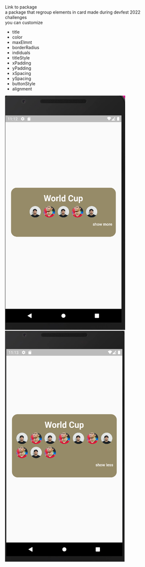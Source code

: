 Link to package <a href='https://pub.dev/packages/grouper'></a>
<br/>
a package that regroup elements in card made during devfest 2022 challenges
<br/>
you can customize
<ul>
 
  
 <li>title</li>
 <li>color</li>
 <li>maxElmnt</li>
 <li>borderRadius</li>
 <li>indiduals</li>
 <li>titleStyle</li>
 <li>xPadding</li>
 <li>yPadding</li>
 <li>xSpacing</li>
 <li>ySpacing</li>
 <li>buttonStyle</li>
 <li>alignment</li>
</ul>


<img src='./demo1.PNG'/>
<img src='./demo2.PNG'/>
